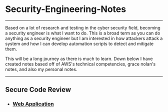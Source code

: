 # Security-Engineering-Notes

<hr>

<p> 
    Based on a lot of research and testing in the cyber security field, becoming a security engineer is what I want to do. This is a broad term as you can do anything as a security engineer but I am interested in how attackers attack a system and how I can develop automation scripts to detect and mitigate them. 
</p>
<p> 
    This will be a long journey as there is much to learn. Down below I have created notes based off of AWS's technical competencies, grace nolan's notes, and also my personal notes. 
</p>

<hr>

## Secure Code Review 

- <h3> <a href ="web-application.md"> Web Application </a> </h3>